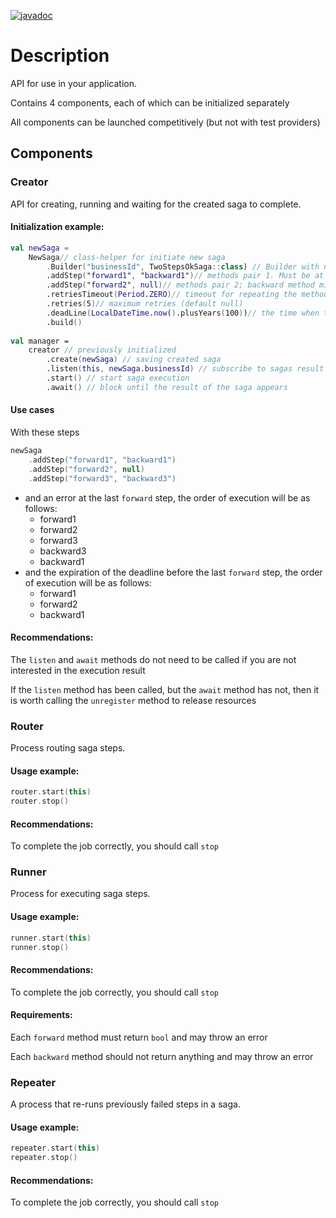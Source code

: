 [![javadoc](https://javadoc.io/badge2/io.github.idmosk.saga/api/javadoc.svg)](https://javadoc.io/doc/io.github.idmosk.saga/api)

# Description

API for use in your application.

Contains 4 components, each of which can be initialized separately

All components can be launched competitively (but not with test providers)

## Components

### Creator

API for creating, running and waiting for the created saga to complete.

#### Initialization example:

```kotlin
val newSaga = 
    NewSaga// class-helper for initiate new saga
        .Builder("businessId", TwoStepsOkSaga::class) // Builder with necessary fields
        .addStep("forward1", "backward1")// methods pair 1. Must be at least one pair
        .addStep("forward2", null)// methods pair 2; backward method might be null
        .retriesTimeout(Period.ZERO)// timeout for repeating the method that threw the exception (default null)
        .retries(5)// maximum retries (default null)
        .deadLine(LocalDateTime.now().plusYears(100))// the time when the saga will be considered expired (default null)
        .build()
                    
val manager = 
    creator // previously initialized
        .create(newSaga) // saving created saga
        .listen(this, newSaga.businessId) // subscribe to sagas result channel
        .start() // start saga execution
        .await() // block until the result of the saga appears
```

#### Use cases

With these steps

```kotlin
newSaga
    .addStep("forward1", "backward1")
    .addStep("forward2", null)
    .addStep("forward3", "backward3")
```

- and an error at the last `forward` step, the order of execution will be as follows:
  - forward1
  - forward2
  - forward3
  - backward3
  - backward1
- and the expiration of the deadline before the last `forward` step, the order of execution will be as follows:
  - forward1
  - forward2
  - backward1

#### Recommendations:

The `listen` and `await` methods do not need to be called if you are not interested in the execution result

If the `listen` method has been called, but the `await` method has not, then it is worth calling the `unregister` method to release resources

### Router

Process routing saga steps.

#### Usage example:

```kotlin
router.start(this)
router.stop()
```

#### Recommendations:

To complete the job correctly, you should call `stop`

### Runner

Process for executing saga steps.

#### Usage example:

```kotlin
runner.start(this)
runner.stop()
```

#### Recommendations:

To complete the job correctly, you should call `stop`

#### Requirements:

Each `forward` method must return `bool` and may throw an error

Each `backward` method should not return anything and may throw an error

### Repeater

A process that re-runs previously failed steps in a saga.

#### Usage example:

```kotlin
repeater.start(this)
repeater.stop()
```

#### Recommendations:

To complete the job correctly, you should call `stop`
